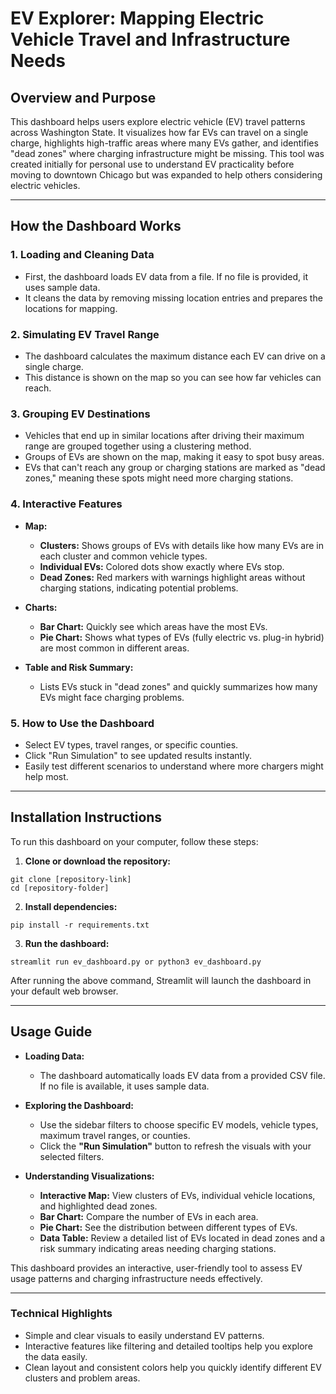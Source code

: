 # EV Explorer: Mapping Electric Vehicle Travel and Infrastructure Needs

## Overview and Purpose

This dashboard helps users explore electric vehicle (EV) travel patterns across Washington State. It visualizes how far EVs can travel on a single charge, highlights high-traffic areas where many EVs gather, and identifies "dead zones" where charging infrastructure might be missing. This tool was created initially for personal use to understand EV practicality before moving to downtown Chicago but was expanded to help others considering electric vehicles.

---

## How the Dashboard Works

### 1. Loading and Cleaning Data
- First, the dashboard loads EV data from a file. If no file is provided, it uses sample data.
- It cleans the data by removing missing location entries and prepares the locations for mapping.

### 2. Simulating EV Travel Range
- The dashboard calculates the maximum distance each EV can drive on a single charge.
- This distance is shown on the map so you can see how far vehicles can reach.

### 3. Grouping EV Destinations
- Vehicles that end up in similar locations after driving their maximum range are grouped together using a clustering method.
- Groups of EVs are shown on the map, making it easy to spot busy areas.
- EVs that can't reach any group or charging stations are marked as "dead zones," meaning these spots might need more charging stations.

### 4. Interactive Features
- **Map:**
  - **Clusters:** Shows groups of EVs with details like how many EVs are in each cluster and common vehicle types.
  - **Individual EVs:** Colored dots show exactly where EVs stop.
  - **Dead Zones:** Red markers with warnings highlight areas without charging stations, indicating potential problems.

- **Charts:**
  - **Bar Chart:** Quickly see which areas have the most EVs.
  - **Pie Chart:** Shows what types of EVs (fully electric vs. plug-in hybrid) are most common in different areas.

- **Table and Risk Summary:**
  - Lists EVs stuck in "dead zones" and quickly summarizes how many EVs might face charging problems.

### 5. How to Use the Dashboard
- Select EV types, travel ranges, or specific counties.
- Click "Run Simulation" to see updated results instantly.
- Easily test different scenarios to understand where more chargers might help most.

---

## Installation Instructions

To run this dashboard on your computer, follow these steps:

1. **Clone or download the repository:**
```
git clone [repository-link]
cd [repository-folder]
```

2. **Install dependencies:**
```
pip install -r requirements.txt
```

3. **Run the dashboard:**
```
streamlit run ev_dashboard.py or python3 ev_dashboard.py
```

After running the above command, Streamlit will launch the dashboard in your default web browser.

---

## Usage Guide

- **Loading Data:**
  - The dashboard automatically loads EV data from a provided CSV file. If no file is available, it uses sample data.

- **Exploring the Dashboard:**
  - Use the sidebar filters to choose specific EV models, vehicle types, maximum travel ranges, or counties.
  - Click the **"Run Simulation"** button to refresh the visuals with your selected filters.

- **Understanding Visualizations:**
  - **Interactive Map:** View clusters of EVs, individual vehicle locations, and highlighted dead zones.
  - **Bar Chart:** Compare the number of EVs in each area.
  - **Pie Chart:** See the distribution between different types of EVs.
  - **Data Table:** Review a detailed list of EVs located in dead zones and a risk summary indicating areas needing charging stations.

This dashboard provides an interactive, user-friendly tool to assess EV usage patterns and charging infrastructure needs effectively.

---

### Technical Highlights
- Simple and clear visuals to easily understand EV patterns.
- Interactive features like filtering and detailed tooltips help you explore the data easily.
- Clean layout and consistent colors help you quickly identify different EV clusters and problem areas.


